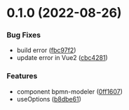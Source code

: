 # 0.1.0 (2022-08-26)


### Bug Fixes

* build error ([fbc97f2](https://github.com/SoulLyoko/avue-bpmn/commit/fbc97f2261c9297361da2880e943dfd2d751c806))
* update error in Vue2 ([cbc4281](https://github.com/SoulLyoko/avue-bpmn/commit/cbc4281c53dc4ea5b898ea4b3ea4d17f42036fbb))


### Features

* component bpmn-modeler ([0ff1607](https://github.com/SoulLyoko/avue-bpmn/commit/0ff1607a4c3841040a932544ad2986cd61bc3fd1))
* useOptions ([b8dbe61](https://github.com/SoulLyoko/avue-bpmn/commit/b8dbe61b6e7e43c6b5f78e19f339545633734fc4))



